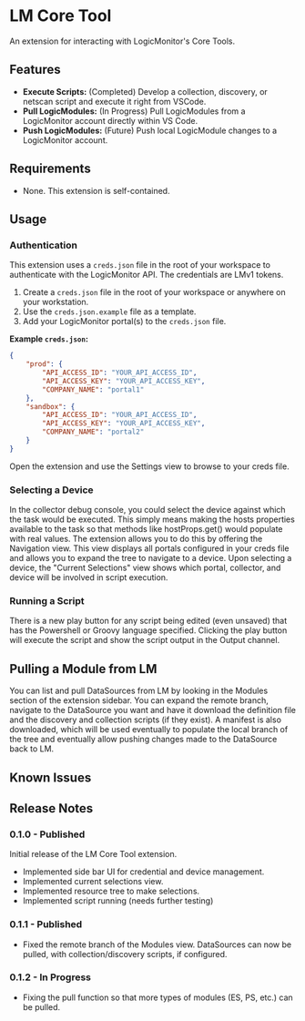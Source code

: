 # LM Core Tool

An extension for interacting with LogicMonitor's Core Tools.

## Features

* **Execute Scripts:** (Completed) Develop a collection, discovery, or netscan script and execute it right from VSCode.
* **Pull LogicModules:** (In Progress) Pull LogicModules from a LogicMonitor account directly within VS Code.
* **Push LogicModules:** (Future) Push local LogicModule changes to a LogicMonitor account.

## Requirements

* None. This extension is self-contained.

## Usage

### Authentication

This extension uses a `creds.json` file in the root of your workspace to authenticate with the LogicMonitor API. The credentials are LMv1 tokens.

1. Create a `creds.json` file in the root of your workspace or anywhere on your workstation.
2. Use the `creds.json.example` file as a template.
3. Add your LogicMonitor portal(s) to the `creds.json` file.

**Example `creds.json`:**

```json
{
    "prod": {
        "API_ACCESS_ID": "YOUR_API_ACCESS_ID",
        "API_ACCESS_KEY": "YOUR_API_ACCESS_KEY",
        "COMPANY_NAME": "portal1"
    },
    "sandbox": {
        "API_ACCESS_ID": "YOUR_API_ACCESS_ID",
        "API_ACCESS_KEY": "YOUR_API_ACCESS_KEY",
        "COMPANY_NAME": "portal2"
    }
}
```

Open the extension and use the Settings view to browse to your creds file.

### Selecting a Device

In the collector debug console, you could select the device against which the task would be executed. This simply means making the hosts properties available to the task so that methods like hostProps.get() would populate with real values. The extension allows you to do this by offering the Navigation view. This view displays all portals configured in your creds file and allows you to expand the tree to navigate to a device. Upon selecting a device, the "Current Selections" view shows which portal, collector, and device will be involved in script execution.

### Running a Script

There is a new play button for any script being edited (even unsaved) that has the Powershell or Groovy language specified. Clicking the play button will execute the script and show the script output in the Output channel.

## Pulling a Module from LM

You can list and pull DataSources from LM by looking in the Modules section of the extension sidebar. You can expand the remote branch, navigate to the DataSource you want and have it download the definition file and the discovery and collection scripts (if they exist). A manifest is also downloaded, which will be used eventually to populate the local branch of the tree and eventually allow pushing changes made to the DataSource back to LM.

## Known Issues

## Release Notes

### 0.1.0 - Published

Initial release of the LM Core Tool extension.

* Implemented side bar UI for credential and device management.
* Implemented current selections view.
* Implemented resource tree to make selections.
* Implemented script running (needs further testing)

### 0.1.1 - Published

* Fixed the remote branch of the Modules view. DataSources can now be pulled, with collection/discovery scripts, if configured.

### 0.1.2 - In Progress

* Fixing the pull function so that more types of modules (ES, PS, etc.) can be pulled.
